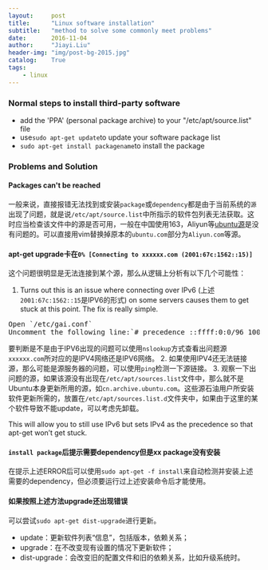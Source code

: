 ```yaml
---
layout:     post
title:      "Linux software installation"
subtitle:   "method to solve some commonly meet problems"
date:       2016-11-04
author:     "Jiayi.Liu"
header-img: "img/post-bg-2015.jpg"
catalog: 	True
tags:
    - linux
---
```


### Normal steps to install third-party software
*	add the 'PPA' (personal package archive) to your "/etc/apt/source.list" file
*	use`sudo apt-get update`to update your software package list
*	`sudo apt-get install packagename`to install the package

### Problems and Solution

#### Packages can't be reached
一般来说，直接报错无法找到或安装`package`或`dependency`都是由于当前系统的`源`出现了问题，就是说`/etc/apt/source.list`中所指示的软件包列表无法获取。这时应当检查该文件中的源是否可用，一般在中国使用163，Aliyun等[ubuntu源](https://launchpad.net/ubuntu/+archivemirrors)是没有问题的。可以直接用vim替换掉原本的`ubuntu.com`部分为`Aliyun.com`等源。

#### apt-get upgrade卡在`0% [Connecting to xxxxxx.com (2001:67c:1562::15)]`
这个问题很明显是无法连接到某个源，那么从逻辑上分析有以下几个可能性：

1. Turns out this is an issue where connecting over IPv6 (上述`2001:67c:1562::15`是IPV6的形式) on some servers causes them to get stuck at this point. The fix is really simple.
<pre>
Open `/etc/gai.conf`
Uncomment the following line:`# precedence ::ffff:0:0/96 100`
</pre>
要判断是不是由于IPV6出现的问题可以使用`nslookup`方式查看出问题源`xxxxxx.com`所对应的是IPV4网络还是IPV6网络。
2. 如果使用IPV4还无法链接源，那么可能是源服务器的问题，可以使用`ping`检测一下源链接。
3. 观察一下出问题的源，如果该源没有出现在`/etc/apt/sources.list`文件中，那么就不是Ubuntu本身更新所用的源，如`cn.archive.ubuntu.com`。这些源石油用户所安装软件更新所需的，放置在`/etc/apt/sources.list.d`文件夹中，如果由于这里的某个软件导致不能update，可以考虑先卸载。


This will allow you to still use IPv6 but sets IPv4 as the precedence so that apt-get won’t get stuck.

#### `install package`后提示需要dependency但是xx package没有安装
在提示上述ERROR后可以使用`sudo apt-get -f install`来自动检测并安装上述需要的dependency，但必须要运行过上述安装命令后才能使用。

#### 如果按照上述方法upgrade还出现错误
可以尝试`sudo apt-get dist-upgrade`进行更新。
*	update：更新软件列表“信息”，包括版本，依赖关系；
*	upgrade：在不改变现有设置的情况下更新软件； 
*	dist-upgrade：会改变旧的配置文件和旧的依赖关系，比如升级系统时。